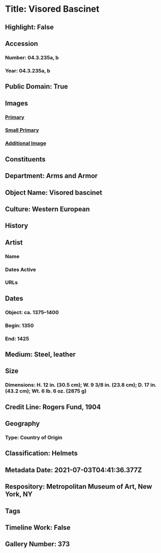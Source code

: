 # Title: Visored Bascinet
## Highlight: False
## Accession
### Number: 04.3.235a, b
### Year: 04.3.235a, b
## Public Domain: True
## Images
### [Primary](https://images.metmuseum.org/CRDImages/aa/original/DP-12880-009.jpg)
### [Small Primary](https://images.metmuseum.org/CRDImages/aa/web-large/DP-12880-009.jpg)
### [Additional Image](https://images.metmuseum.org/CRDImages/aa/original/DP-12880-010.jpg)
## Constituents
## Department: Arms and Armor
## Object Name: Visored bascinet
## Culture: Western European
## History
## Artist
### Name
### Dates Active
### URLs
## Dates
### Object: ca. 1375–1400
### Begin: 1350
### End: 1425
## Medium: Steel, leather
## Size
### Dimensions: H. 12 in. (30.5 cm); W. 9 3/8 in. (23.8 cm); D. 17 in. (43.2 cm); Wt. 6 lb. 6 oz. (2875 g)
## Credit Line: Rogers Fund, 1904
## Geography
### Type: Country of Origin
## Classification: Helmets
## Metadata Date: 2021-07-03T04:41:36.377Z
## Respository: Metropolitan Museum of Art, New York, NY
## Tags
## Timeline Work: False
## Gallery Number: 373